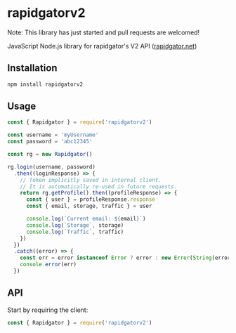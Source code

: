 # rapidgatorv2

Note: This library has just started and pull requests are welcomed!

JavaScript Node.js library for rapidgator's V2 API ([rapidgator.net](https://rapidgator.net/api/v2))

## Installation

```bash
npm install rapidgatorv2
```

## Usage

```js
const { Rapidgator } = require('rapidgatorv2')

const username = 'myUsername'
const password = 'abc12345'

const rg = new Rapidgator()

rg.login(username, password)
  .then((loginResponse) => {
    // Token implicitly saved in internal client.
    // It is automatically re-used in future requests.
    return rg.getProfile().then((profileResponse) => {
      const { user } = profileResponse.response
      const { email, storage, traffic } = user

      console.log(`Current email: ${email}`)
      console.log(`Storage`, storage)
      console.log(`Traffic`, traffic)
    })
  })
  .catch((error) => {
    const err = error instanceof Error ? error : new Error(String(error))
    console.error(err)
  })
```

## API

Start by requiring the client:

```js
const { Rapidgator } = require('rapidgatorv2')
```
